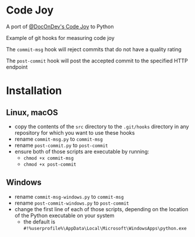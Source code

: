 # Code Joy
A port of [@DocOnDev's Code Joy](https://github.com/DocOnDev/team_joy) to Python

Example of git hooks for measuring code joy

The `commit-msg` hook will reject commits that do not have a quality rating

The `post-commit` hook will post the accepted commit to the specified HTTP endpoint

# Installation
## Linux, macOS
- copy the contents of the `src` directory to the `.git/hooks` directory in any repository for which you want to use these hooks
- rename `commit-msg.py` to `commit-msg`
- rename `post-commit.py` to `post-commit`
- ensure both of those scripts are executable by running:
	- `chmod +x commit-msg`
	- `chmod +x post-commit`

## Windows
- rename `commit-msg-windows.py` to `commit-msg`
- rename `post-commit-windows.py` to `post-commit`
- change the first line of each of those scripts, depending on the location of the Python executable on your system
	- the default is `#!%userprofile%\AppData\Local\Microsoft\WindowsApps\python.exe`

